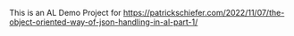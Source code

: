 This is an AL Demo Project for https://patrickschiefer.com/2022/11/07/the-object-oriented-way-of-json-handling-in-al-part-1/ 